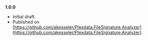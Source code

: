 

**1.0.0**
- Initial draft.
- Published on [https://github.com/akesseler/Plexdata.FileSignature.Analyzer](https://github.com/akesseler/Plexdata.FileSignature.Analyzer).
